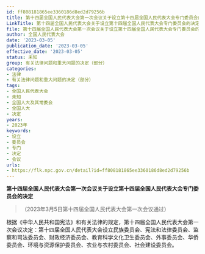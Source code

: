 ```yaml
---
id: ff808181865ee3360186d8ed2d79256b
title: 第十四届全国人民代表大会第一次会议关于设立第十四届全国人民代表大会专门委员会的决定
LinkTitle: 第十四届全国人民代表大会关于设立第十四届全国人民代表大会专门委员会的决定（2023）
file: 第十四届全国人民代表大会第一次会议关于设立第十四届全国人民代表大会专门委员会的决定_20230305_ff808181865ee3360186d8ed2d79256b.docx
author: 全国人民代表大会
date: '2023-03-05'
publication_date: '2023-03-05'
effective_date: '2023-03-05'
status: 未知
group: 有关法律问题和重大问题的决定（部分）
categories:
- 法律
- 有关法律问题和重大问题的决定（部分）
tags:
- 全国人民代表大会
- 未知
- 全国人大及其常委会
- 全国人大
- 决定
years:
- 2023年
keywords:
- 设立
- 委员会
- 专门
- 决定
- 会议
urls:
- https://flk.npc.gov.cn/detail?id=ff808181865ee3360186d8ed2d79256b
---
```


**第十四届全国人民代表大会第一次会议关于设立第十四届全国人民代表大会专门委员会的决定**

> （2023年3月5日第十四届全国人民代表大会第一次会议通过）

根据《中华人民共和国宪法》和有关法律的规定，第十四届全国人民代表大会第一次会议决定：第十四届全国人民代表大会设立民族委员会、宪法和法律委员会、监察和司法委员会、财政经济委员会、教育科学文化卫生委员会、外事委员会、华侨委员会、环境与资源保护委员会、农业与农村委员会、社会建设委员会。
